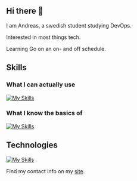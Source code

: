 ## Hi there 👋

I am Andreas, a swedish student studying DevOps. 

Interested in most things tech.

Learning Go on an on- and off schedule.

## Skills

### What I can actually use
[![My Skills](https://skillicons.dev/icons?i=py,html,css,arduino,bash,figma,wordpress)](https://skillicons.dev)

### What I know the basics of
[![My Skills](https://skillicons.dev/icons?i=cpp,docker,flask,git,go,js,lua,redhat,ableton)](https://skillicons.dev)


## Technologies

[![My Skills](https://skillicons.dev/icons?i=linux,neovim,windows,md,obsidian,github,discord)](https://skillicons.dev)

Find my contact info on my [site](https://andreashard.tech).
